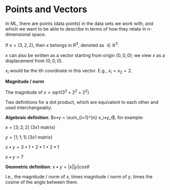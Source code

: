 # Points and Vectors

In ML, there are points (data points) in the data sets we work with, and which we want to be able to describe in terms of how they relate in n-dimensional space.

If $x = (3, 2, 2)$, then $x$ belongs in $R^3$, denoted as $∈ ℝ^3$.

$x$ can also be written as a vector starting from origin $(0, 0, 0)$; we view $x$ as a displacement from $(0, 0, 0)$.

$x_i$ would be the ith coordinate in this vector. E.g., $x_i = x_2 = 2$.

**Magnitude / norm**

The magnitude of $x = sqrt(3^2 + 2^2 + 2^2)$

Two definitions for a dot product, which are equivalent to each other and used interchangeably:

**Algebraic definition**: $x•y = \sum_{i=1}^{n} x_i•y_i$, for example:

$x = [3; 2; 2]$ (3x1 matrix)

$y = [1; 1; 1]$ (3x1 matrix)

$x•y = 3•1 + 2•1 + 2•1$

$x•y = 7$

**Geometric definition**: $x•y = |x||y|cosθ$

I.e., the magnitude / norm of $x$, times magnitude / norm of $y$, times the cosine of the angle between them.
